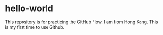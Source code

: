# hello-world
This repository is for practicing the GitHub Flow.
I am from Hong Kong.
This is my first time to use Github.
